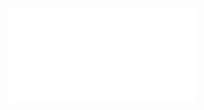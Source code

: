 ![Podstawy automatyzacji procesów technologicznych - wprowadzenie -2023 PAiR](Notatki/Semestr%202/Podstawy%20automatyki%20i%20robotyki/Wyk%C5%82ady/Wyk%C5%82ad%207/Podstawy%20automatyzacji%20proces%C3%B3w%20technologicznych%20-%20wprowadzenie%20-2023%20PAiR.pdf)